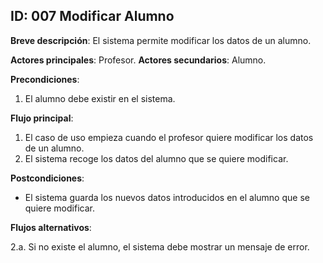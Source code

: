 ## ID: 007 Modificar Alumno

**Breve descripción**: El sistema permite modificar los datos de un alumno.

**Actores principales**: Profesor.
**Actores secundarios**: Alumno.

**Precondiciones**:

1. El alumno debe existir en el sistema.

**Flujo principal**:

1. El caso de uso empieza cuando el profesor quiere modificar los datos de un alumno.
2. El sistema recoge los datos del alumno que se quiere modificar.

**Postcondiciones**:

- El sistema guarda los nuevos datos introducidos en el alumno que se quiere modificar.

**Flujos alternativos**:

2.a. Si no existe el alumno, el sistema debe mostrar un mensaje de error.